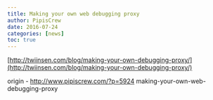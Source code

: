 ```yaml
---
title: Making your own web debugging proxy
author: PipisCrew
date: 2016-07-24
categories: [news]
toc: true
---
```


[http://twiinsen.com/blog/making-your-own-debugging-proxy/](http://twiinsen.com/blog/making-your-own-debugging-proxy/)

origin - http://www.pipiscrew.com/?p=5924 making-your-own-web-debugging-proxy